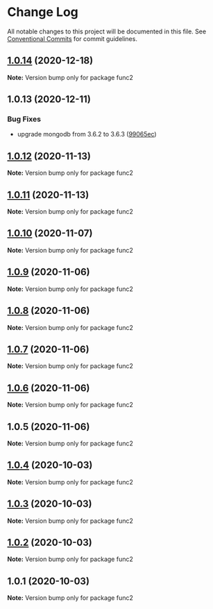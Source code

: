 # Change Log

All notable changes to this project will be documented in this file.
See [Conventional Commits](https://conventionalcommits.org) for commit guidelines.

## [1.0.14](https://github.com/yurikrupnik/mussia4/compare/func2@1.0.13...func2@1.0.14) (2020-12-18)

**Note:** Version bump only for package func2





## 1.0.13 (2020-12-11)


### Bug Fixes

* upgrade mongodb from 3.6.2 to 3.6.3 ([99065ec](https://github.com/yurikrupnik/mussia4/commit/99065ec0c94617900036e2cca88e8129945c5208))





## [1.0.12](http://bitbucket.org/krupnikyuri/puzzle-pzl/compare/func2@1.0.11...func2@1.0.12) (2020-11-13)

**Note:** Version bump only for package func2





## [1.0.11](http://bitbucket.org/krupnikyuri/puzzle-pzl/compare/func2@1.0.10...func2@1.0.11) (2020-11-13)

**Note:** Version bump only for package func2





## [1.0.10](http://bitbucket.org/krupnikyuri/puzzle-pzl/compare/func2@1.0.9...func2@1.0.10) (2020-11-07)

**Note:** Version bump only for package func2





## [1.0.9](http://bitbucket.org/krupnikyuri/puzzle-pzl/compare/func2@1.0.8...func2@1.0.9) (2020-11-06)

**Note:** Version bump only for package func2





## [1.0.8](http://bitbucket.org/krupnikyuri/puzzle-pzl/compare/func2@1.0.7...func2@1.0.8) (2020-11-06)

**Note:** Version bump only for package func2





## [1.0.7](http://bitbucket.org/krupnikyuri/puzzle-pzl/compare/func2@1.0.6...func2@1.0.7) (2020-11-06)

**Note:** Version bump only for package func2





## [1.0.6](http://bitbucket.org/krupnikyuri/puzzle-pzl/compare/func2@1.0.5...func2@1.0.6) (2020-11-06)

**Note:** Version bump only for package func2





## 1.0.5 (2020-11-06)

**Note:** Version bump only for package func2





## [1.0.4](http://bitbucket.org/krupnikyuri/puzzle-pzl/compare/func2@1.0.3...func2@1.0.4) (2020-10-03)

**Note:** Version bump only for package func2





## [1.0.3](http://bitbucket.org/krupnikyuri/puzzle-pzl/compare/func2@1.0.2...func2@1.0.3) (2020-10-03)

**Note:** Version bump only for package func2





## [1.0.2](http://bitbucket.org/krupnikyuri/puzzle-pzl/compare/func2@1.0.1...func2@1.0.2) (2020-10-03)

**Note:** Version bump only for package func2





## 1.0.1 (2020-10-03)

**Note:** Version bump only for package func2
